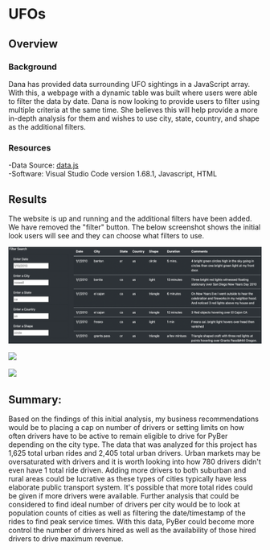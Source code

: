 # UFOs

## Overview 
### Background
Dana has provided data surrounding UFO sightings in a JavaScript array.  With this, a webpage with a dynamic table was built where users were able to filter the data by date.  Dana is now looking to provide users to filter using multiple criteria at the same time.  She believes this will help provide a more in-depth analysis for them and wishes to use city, state, country, and shape as the additional filters.  

### Resources
-Data Source: [data.js](https://github.com/Bulzeye89/UFOs/blob/main/Static/js/data.js)<br>
-Software: Visual Studio Code version 1.68.1, Javascript, HTML

## Results
The website is up and running and the additional filters have been added.  We have removed the "filter" button.  The below screenshot shows the initial look users will see and they can choose what filters to use.  

<p float="left">
<img src="https://github.com/Bulzeye89/UFOs/blob/main/Resources/UFO_readme_pic1.png" 
</p>  

<p float="left">
<img src="(https://github.com/Bulzeye89/UFOs/blob/main/Resources/UFOreadme_pic2.png)" 
</p>  
  
<p float="left">
<img src="(https://github.com/Bulzeye89/UFOs/blob/main/Resources/UFOreadme_pic3.png)" 
</p>   

## Summary: 
Based on the findings of this initial analysis, my business recommendations would be to placing a cap on number of drivers or setting limits on how often drivers have to be active to remain eligible to drive for PyBer depending on the city type.  The data that was analyzed for this project has 1,625 total urban rides and 2,405 total urban drivers.  Urban markets may be oversaturated with drivers and it is worth looking into how 780 drivers didn't even have 1 total ride driven.  Adding more drivers to both suburban and rural areas could be lucrative as these types of cities typically have less elaborate public transport system.  It's possible that more total rides could be given if more drivers were available.  Further analysis that could be considered to find ideal number of drivers per city would be to look at population counts of cities as well as filtering the date/timestamp of the rides to find peak service times.  With this data, PyBer could become more control the number of drivers hired as well as the availability of those hired drivers to drive maximum revenue.   
